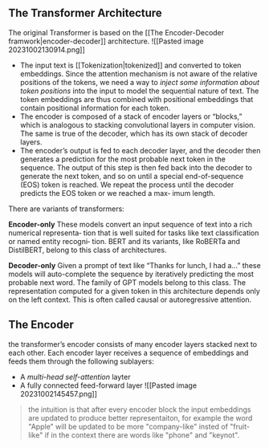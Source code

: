 ## The Transformer Architecture
The original Transformer is based on the [[The Encoder-Decoder framwork|encoder-decoder]] architecture.
![[Pasted image 20231002130914.png]]
- The input text is [[Tokenization|tokenized]] and converted to token embeddings. Since the attention mechanism is not aware of the relative positions of the tokens, we need a way to *inject some information about token positions* into the input to model the sequential nature of text. The token embeddings are thus combined with positional embeddings that contain positional information for each token.
- The encoder is composed of a stack of encoder layers or “blocks,” which is analogous to stacking convolutional layers in computer vision. The same is true of the decoder, which has its own stack of decoder layers.
- The encoder’s output is fed to each decoder layer, and the decoder then generates a prediction for the most probable next token in the sequence. The output of this step is then fed back into the decoder to generate the next token, and so on until a special end-of-sequence (EOS) token is reached. We repeat the process until the decoder predicts the EOS token or we reached a max‐ imum length.

There are variants of transformers:

**Encoder-only**  These models convert an input sequence of text into a rich numerical representa‐ tion that is well suited for tasks like text classification or named entity recogni‐ tion. BERT and its variants, like RoBERTa and DistilBERT, belong to this class of architectures.

**Decoder-only** Given a prompt of text like “Thanks for lunch, I had a…” these models will auto-complete the sequence by iteratively predicting the most probable next word. The family of GPT models belong to this class. The representation computed for a given token in this architecture depends only on the left context. This is often called causal or autoregressive attention.


## The Encoder
the transformer’s encoder consists of many encoder layers stacked next to each other. Each encoder layer receives a sequence of embeddings and feeds them through the following sublayers:
- A _multi-head_ _self-attention_ layter
- A fully connected feed-forward layer
![[Pasted image 20231002145457.png]]

> the intuition is that after every encoder block the input embeddings are updated to produce better representaiton, for example the word "Apple" will be updated to be more "company-like" insted of "fruit-like" if in the context there are words like "phone" and "keynot".

